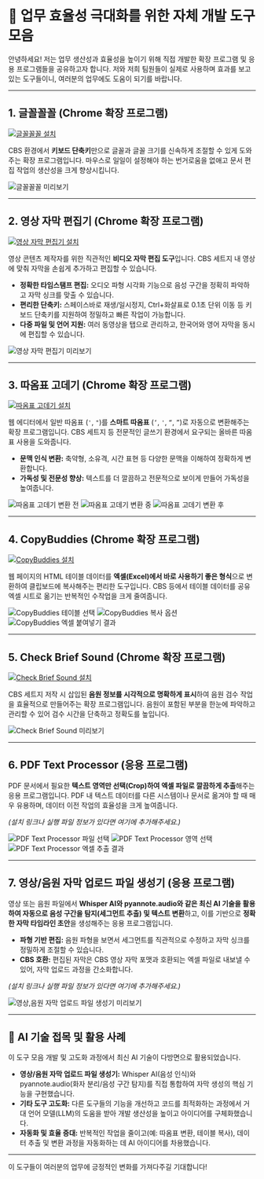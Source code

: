 # 🚀 업무 효율성 극대화를 위한 자체 개발 도구 모음

안녕하세요! 저는 업무 생산성과 효율성을 높이기 위해 직접 개발한 확장 프로그램 및 응용 프로그램들을 공유하고자 합니다. 저와 저희 팀원들이 실제로 사용하며 효과를 보고 있는 도구들이니, 여러분의 업무에도 도움이 되기를 바랍니다.

---

## 1. 글꼴꼴꼴 (Chrome 확장 프로그램)

[![글꼴꼴꼴 설치](https://img.shields.io/badge/Chrome%20Web%20Store-설치하기-brightgreen)](https://chromewebstore.google.com/detail/%EA%B8%80%EA%BC%B4%EA%BC%B4%EA%BC%B4/cokglondlfphdlnilodnfoklakhblehd?authuser=0&hl=ko)

CBS 환경에서 **키보드 단축키**만으로 글꼴과 글꼴 크기를 신속하게 조절할 수 있게 도와주는 확장 프로그램입니다. 마우스로 일일이 설정해야 하는 번거로움을 없애고 문서 편집 작업의 생산성을 크게 향상시킵니다.

![글꼴꼴꼴 미리보기](글꼴꼴꼴_1.png)

---

## 2. 영상 자막 편집기 (Chrome 확장 프로그램)

[![영상 자막 편집기 설치](https://img.shields.io/badge/Chrome%20Web%20Store-설치하기-brightgreen)](https://chromewebstore.google.com/detail/%EC%98%81%EC%83%81-%EC%9E%90%EB%A7%89-%ED%8E%B8%EC%A7%91%EA%B8%B0/nkepcacgfabhamnkoncpemejafddjkfh?authuser=0&hl=ko)

영상 콘텐츠 제작자를 위한 직관적인 **비디오 자막 편집 도구**입니다. CBS 세트지 내 영상에 맞춰 자막을 손쉽게 추가하고 편집할 수 있습니다.

-   **정확한 타임스탬프 편집:** 오디오 파형 시각화 기능으로 음성 구간을 정확히 파악하고 자막 싱크를 맞출 수 있습니다.
-   **편리한 단축키:** 스페이스바로 재생/일시정지, Ctrl+화살표로 0.1초 단위 이동 등 키보드 단축키를 지원하여 정밀하고 빠른 작업이 가능합니다.
-   **다중 파일 및 언어 지원:** 여러 동영상을 탭으로 관리하고, 한국어와 영어 자막을 동시에 편집할 수 있습니다.

![영상 자막 편집기 미리보기](영상%20자막%20편집기_1.png)

---

## 3. 따옴표 고데기 (Chrome 확장 프로그램)

[![따옴표 고데기 설치](https://img.shields.io/badge/Chrome%20Web%20Store-설치하기-brightgreen)](https://chromewebstore.google.com/detail/%EB%94%B0%EC%98%B4%ED%91%9C-%EA%B3%A0%EB%8D%B0%EA%B8%B0/pgdkihffimmaklkcikdaapicanlijnni?authuser=0&hl=ko)

웹 에디터에서 일반 따옴표 (`'`, `"`)를 **스마트 따옴표** (`‘`, `'`, `“`, `”`)로 자동으로 변환해주는 확장 프로그램입니다. CBS 세트지 등 전문적인 글쓰기 환경에서 요구되는 올바른 따옴표 사용을 도와줍니다.

-   **문맥 인식 변환:** 축약형, 소유격, 시간 표현 등 다양한 문맥을 이해하여 정확하게 변환합니다.
-   **가독성 및 전문성 향상:** 텍스트를 더 깔끔하고 전문적으로 보이게 만들어 가독성을 높여줍니다.

![따옴표 고데기 변환 전](따옴표%20고데기_1.png)
![따옴표 고데기 변환 중](따옴표%20고데기_2.png)
![따옴표 고데기 변환 후](따옴표%20고데기_3.png)

---

## 4. CopyBuddies (Chrome 확장 프로그램)

[![CopyBuddies 설치](https://img.shields.io/badge/Chrome%20Web%20Store-설치하기-brightgreen)](https://chromewebstore.google.com/detail/copybuddies/mnmfhedelbnnakacjjcpiockeilkllmb?authuser=0&hl=ko)

웹 페이지의 HTML 테이블 데이터를 **엑셀(Excel)에서 바로 사용하기 좋은 형식**으로 변환하여 클립보드에 복사해주는 편리한 도구입니다. CBS 등에서 테이블 데이터를 공유 엑셀 시트로 옮기는 반복적인 수작업을 크게 줄여줍니다.

![CopyBuddies 테이블 선택](CopyBuddieS_1.png)
![CopyBuddies 복사 옵션](CopyBuddieS_2.png)
![CopyBuddies 엑셀 붙여넣기 결과](CopyBuddieS_3.png)

---

## 5. Check Brief Sound (Chrome 확장 프로그램)

[![Check Brief Sound 설치](https://img.shields.io/badge/Chrome%20Web%20Store-설치하기-brightgreen)](https://chromewebstore.google.com/detail/check-brief-sound/pjnbkkhmfkomnbaihladgcagdafopcjl?authuser=0&hl=ko)

CBS 세트지 저작 시 삽입된 **음원 정보를 시각적으로 명확하게 표시**하여 음원 검수 작업을 효율적으로 만들어주는 확장 프로그램입니다. 음원이 포함된 부분을 한눈에 파악하고 관리할 수 있어 검수 시간을 단축하고 정확도를 높입니다.

![Check Brief Sound 미리보기](Check%20Brief%20Sound_1.png)

---

## 6. PDF Text Processor (응용 프로그램)

PDF 문서에서 필요한 **텍스트 영역만 선택(Crop)하여 엑셀 파일로 깔끔하게 추출**해주는 응용 프로그램입니다. PDF 내 텍스트 데이터를 다른 시스템이나 문서로 옮겨야 할 때 매우 유용하며, 데이터 이전 작업의 효율성을 크게 높여줍니다.

_(설치 링크나 실행 파일 정보가 있다면 여기에 추가해주세요.)_

![PDF Text Processor 파일 선택](<PDF%20Text%20Processor%20(PDF%20텍스트%20복사)_1.png>)
![PDF Text Processor 영역 선택](<PDF%20Text%20Processor%20(PDF%20텍스트%20복사)_2.png>)
![PDF Text Processor 엑셀 추출 결과](<PDF%20Text%20Processor%20(PDF%20텍스트%20복사)_3.png>)

---

## 7. 영상/음원 자막 업로드 파일 생성기 (응용 프로그램)

영상 또는 음원 파일에서 **Whisper AI와 pyannote.audio와 같은 최신 AI 기술을 활용하여 자동으로 음성 구간을 탐지(세그먼트 추출) 및 텍스트 변환**하고, 이를 기반으로 **정확한 자막 타임라인 초안**을 생성해주는 응용 프로그램입니다.

-   **파형 기반 편집:** 음원 파형을 보면서 세그먼트를 직관적으로 수정하고 자막 싱크를 정밀하게 조절할 수 있습니다.
-   **CBS 호환:** 편집된 자막은 CBS 영상 자막 포맷과 호환되는 엑셀 파일로 내보낼 수 있어, 자막 업로드 과정을 간소화합니다.

_(설치 링크나 실행 파일 정보가 있다면 여기에 추가해주세요.)_

![영상,음원 자막 업로드 파일 생성기 미리보기](영상,음원%20자막%20업로드%20파일%20생성기.png)

---

## 🤖 AI 기술 접목 및 활용 사례

이 도구 모음 개발 및 고도화 과정에서 최신 AI 기술이 다방면으로 활용되었습니다.

-   **영상/음원 자막 업로드 파일 생성기:** Whisper AI(음성 인식)와 pyannote.audio(화자 분리/음성 구간 탐지)를 직접 통합하여 자막 생성의 핵심 기능을 구현했습니다.
-   **기타 도구 고도화:** 다른 도구들의 기능을 개선하고 코드를 최적화하는 과정에서 거대 언어 모델(LLM)의 도움을 받아 개발 생산성을 높이고 아이디어를 구체화했습니다.
-   **자동화 및 효율 증대:** 반복적인 작업을 줄이고(예: 따옴표 변환, 테이블 복사), 데이터 추출 및 변환 과정을 자동화하는 데 AI 아이디어를 차용했습니다.

---

이 도구들이 여러분의 업무에 긍정적인 변화를 가져다주길 기대합니다!
